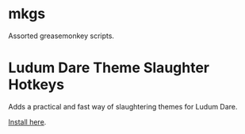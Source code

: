 mkgs
====

Assorted greasemonkey scripts.

Ludum Dare Theme Slaughter Hotkeys
==================================

Adds a practical and fast way of slaughtering themes for Ludum Dare.

[Install here](https://github.com/MisaelK/mkgs/raw/master/Ludum%20Dare%20Theme%20Slaughter%20Hotkeys.user.js).
